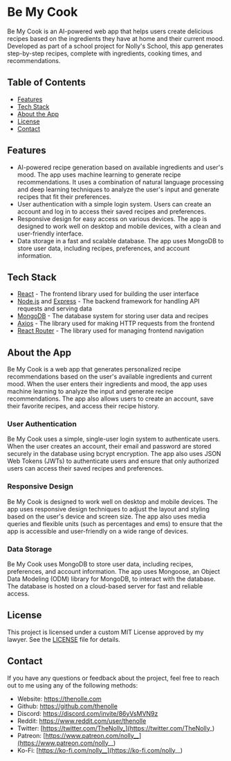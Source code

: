 # Be My Cook

Be My Cook is an AI-powered web app that helps users create delicious recipes based on the ingredients they have at home and their current mood. Developed as part of a school project for Nolly's School, this app generates step-by-step recipes, complete with ingredients, cooking times, and recommendations.


## Table of Contents
- [Features](#features)
- [Tech Stack](#tech-stack)
- [About the App](#about-the-app)
- [License](#license)
- [Contact](#contact)


## Features
- AI-powered recipe generation based on available ingredients and user's mood. The app uses machine learning to generate recipe recommendations. It uses a combination of natural language processing and deep learning techniques to analyze the user's input and generate recipes that fit their preferences.
- User authentication with a simple login system. Users can create an account and log in to access their saved recipes and preferences.
- Responsive design for easy access on various devices. The app is designed to work well on desktop and mobile devices, with a clean and user-friendly interface.
- Data storage in a fast and scalable database. The app uses MongoDB to store user data, including recipes, preferences, and account information.


## Tech Stack
- [React](https://reactjs.org/) - The frontend library used for building the user interface
- [Node.js](https://nodejs.org/) and [Express](https://expressjs.com/) - The backend framework for handling API requests and serving data
- [MongoDB](https://expressjs.com/) - The database system for storing user data and recipes
- [Axios](https://github.com/axios/axios) - The library used for making HTTP requests from the frontend
- [React Router](https://reactrouter.com/) - The library used for managing frontend navigation


## About the App
Be My Cook is a web app that generates personalized recipe recommendations based on the user's available ingredients and current mood. When the user enters their ingredients and mood, the app uses machine learning to analyze the input and generate recipe recommendations. The app also allows users to create an account, save their favorite recipes, and access their recipe history.

### User Authentication
Be My Cook uses a simple, single-user login system to authenticate users. When the user creates an account, their email and password are stored securely in the database using bcrypt encryption. The app also uses JSON Web Tokens (JWTs) to authenticate users and ensure that only authorized users can access their saved recipes and preferences.

### Responsive Design
Be My Cook is designed to work well on desktop and mobile devices. The app uses responsive design techniques to adjust the layout and styling based on the user's device and screen size. The app also uses media queries and flexible units (such as percentages and ems) to ensure that the app is accessible and user-friendly on a wide range of devices.

### Data Storage
Be My Cook uses MongoDB to store user data, including recipes, preferences, and account information. The app uses Mongoose, an Object Data Modeling (ODM) library for MongoDB, to interact with the database. The database is hosted on a cloud-based server for fast and reliable access.


## License
This project is licensed under a custom MIT License approved by my lawyer. See the [LICENSE](LICENSE) file for details.


## Contact
If you have any questions or feedback about the project, feel free to reach out to me using any of the following methods:
- Website: https://thenolle.com
- Github: https://github.com/thenolle
- Discord: https://discord.com/invite/86yVsMVN9z
- Reddit: https://www.reddit.com/user/thenolle
- Twitter: [https://twitter.com/TheNolly_](https://twitter.com/TheNolly_)
- Patreon: [https://www.patreon.com/nolly__](https://www.patreon.com/nolly__)
- Ko-Fi: [https://ko-fi.com/nolly__](https://ko-fi.com/nolly__)
